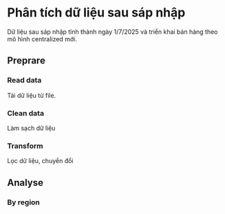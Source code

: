 # Phân tích dữ liệu sau sáp nhập
Dữ liệu sau sáp nhập tỉnh thành ngày 1/7/2025 và triển khai bán hàng theo mô hình centralized mới.

## Preprare
### Read data
Tải dữ liệu từ file.
### Clean data
Làm sạch dữ liệu
### Transform
Lọc dữ liệu, chuyển đổi

## Analyse
### By region
